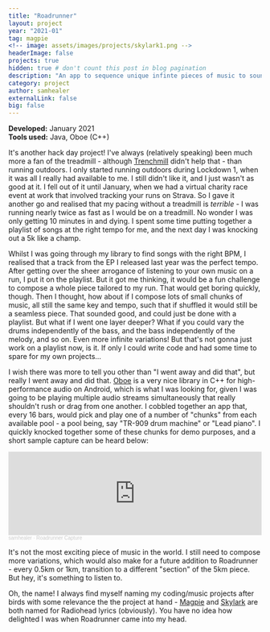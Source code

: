 ```yaml
---
title: "Roadrunner"
layout: project
year: "2021-01"
tag: magpie
<!-- image: assets/images/projects/skylark1.png -->
headerImage: false
projects: true
hidden: true # don't count this post in blog pagination
description: "An app to sequence unique infinte pieces of music to soundtrack jogging"
category: project
author: samhealer
externalLink: false
big: false
---
```


**Developed:** January 2021\
**Tools used:** Java, Oboe (C++)

It's another hack day project! I've always (relatively speaking) been much more a fan of the treadmill - although [Trenchmill](/projectpages/trenchmill/) didn't help that - than running outdoors. I only started running outdoors during Lockdown 1, when it was all I really had available to me. I still didn't like it, and I just wasn't as good at it. I fell out of it until January, when we had a virtual charity race event at work that involved tracking your runs on Strava. So I gave it another go and realised that my pacing without a treadmill is *terrible* - I was running nearly twice as fast as I would be on a treadmill. No wonder I was only getting 10 minutes in and dying. I spent some time putting together a playlist of songs at the right tempo for me, and the next day I was knocking out a 5k like a champ.

Whilst I was going through my library to find songs with the right BPM, I realised that a track from the EP I released last year was the perfect tempo. After getting over the sheer arrogance of listening to your own music on a run, I put it on the playlist. But it got me thinking, it would be a fun challenge to compose a whole piece tailored to my run. That would get boring quickly, though. Then I thought, how about if I compose lots of small chunks of music, all still the same key and tempo, such that if shuffled it would still be a seamless piece. That sounded good, and could just be done with a playlist. But what if I went one layer deeper? What if you could vary the drums independently of the bass, and the bass independently of the melody, and so on. Even more infinite variations! But that's not gonna just work on a playlist now, is it. If only I could write code and had some time to spare for my own projects...

I wish there was more to tell you other than "I went away and did that", but really I went away and did that. [Oboe](https://github.com/google/oboe) is a very nice library in C++ for high-performance audio on Android, which is what I was looking for, given I was going to be playing multiple audio streams simultaneously that really shouldn't rush or drag from one another. I cobbled together an app that, every 16 bars, would pick and play one of a number of "chunks" from each available pool - a pool being, say "TR-909 drum machine" or "Lead piano". I quickly knocked together some of these chunks for demo purposes, and a short sample capture can be heard below:

<iframe width="100%" height="166" scrolling="no" frameborder="no" allow="autoplay" src="https://w.soundcloud.com/player/?url=https%3A//api.soundcloud.com/tracks/1000405069&color=%23ff5500&auto_play=false&hide_related=false&show_comments=true&show_user=true&show_reposts=false&show_teaser=true"></iframe><div style="font-size: 10px; color: #cccccc;line-break: anywhere;word-break: normal;overflow: hidden;white-space: nowrap;text-overflow: ellipsis; font-family: Interstate,Lucida Grande,Lucida Sans Unicode,Lucida Sans,Garuda,Verdana,Tahoma,sans-serif;font-weight: 100;"><a href="https://soundcloud.com/samhealer" title="samhealer" target="_blank" style="color: #cccccc; text-decoration: none;">samhealer</a> · <a href="https://soundcloud.com/samhealer/roadrunner-capture" title="Roadrunner Capture" target="_blank" style="color: #cccccc; text-decoration: none;">Roadrunner Capture</a></div>

It's not the most exciting piece of music in the world. I still need to compose more variations, which would also make for a future addition to Roadrunner - every 0.5km or 1km, transition to a different "section" of the 5km piece. But hey, it's something to listen to.

Oh, the name! I always find myself naming my coding/music projects after birds with some relevance the the project at hand - [Magpie](/projectpages/magpie/) and [Skylark](/projectpages/skylark/) are both named for Radiohead lyrics (obviously). You have no idea how delighted I was when Roadrunner came into my head.
